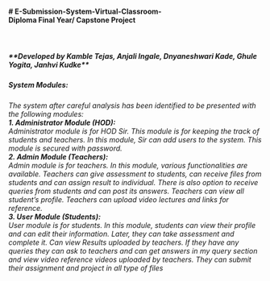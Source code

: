 <h4># E-Submission-System-Virtual-Classroom-<br>
Diploma Final Year/ Capstone Project </h4>
<br>
<h5>**Developed by Kamble Tejas, Anjali Ingale, Dnyaneshwari Kade, Ghule Yogita, Janhvi Kudke**</h5>

<h5><b>System Modules:</b></h5>
<h6> The system after careful analysis has been identified to be presented with the following
modules:
<br>
<b>1. Administrator Module (HOD):</b><br>
 Administrator module is for HOD Sir. This module is for keeping the track of students and 
teachers. In this module, Sir can add users to the system. This module is secured with password.
<br>
<b>2. Admin Module (Teachers):</b>
<br>
 Admin module is for teachers. In this module, various functionalities are available. Teachers 
can give assessment to students, can receive files from students and can assign result to individual. 
There is also option to receive queries from students and can post its answers. Teachers can view all 
student’s profile. Teachers can upload video lectures and links for reference.
<br>
<b>3. User Module (Students):</b>
<br>
User module is for students. In this module, students can view their profile and can edit their 
information. Later, they can take assessment and complete it. Can view Results uploaded by 
teachers. If they have any queries they can ask to teachers and can get answers in my query section 
and view video reference videos uploaded by teachers. They can submit their assignment and project 
in all type of files
</h6>